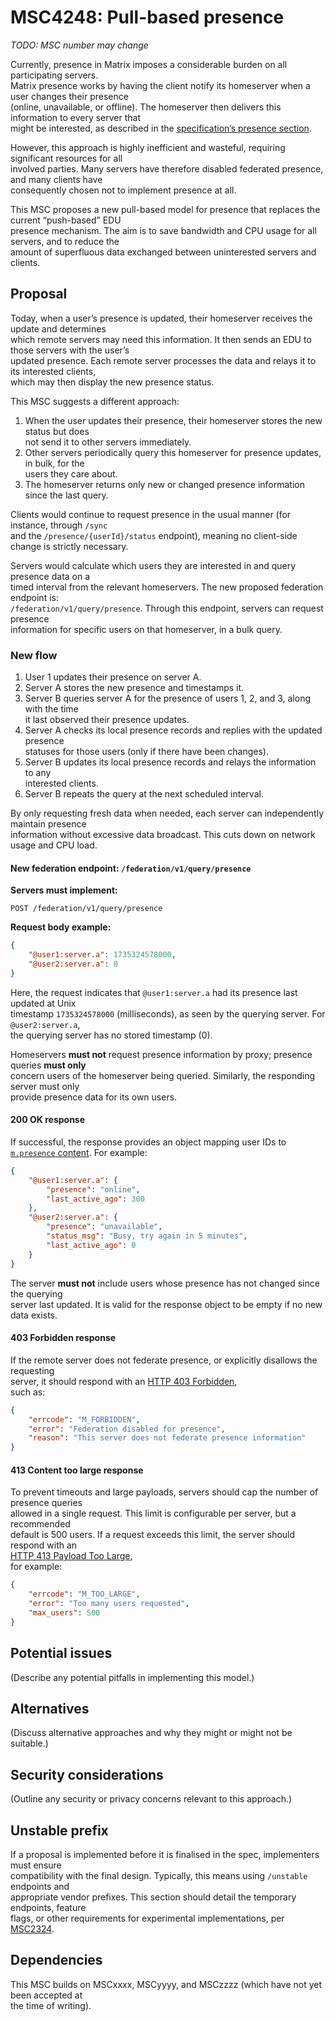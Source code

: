 # MSC4248: Pull-based presence

_TODO: MSC number may change_

Currently, presence in Matrix imposes a considerable burden on all participating servers.  
Matrix presence works by having the client notify its homeserver when a user changes their presence  
(online, unavailable, or offline). The homeserver then delivers this information to every server that  
might be interested, as described in the [specification’s presence section](https://spec.matrix.org/v1.13/server-server-api/#presence).

However, this approach is highly inefficient and wasteful, requiring significant resources for all  
involved parties. Many servers have therefore disabled federated presence, and many clients have  
consequently chosen not to implement presence at all.

This MSC proposes a new pull-based model for presence that replaces the current “push-based” EDU  
presence mechanism. The aim is to save bandwidth and CPU usage for all servers, and to reduce the  
amount of superfluous data exchanged between uninterested servers and clients.

## Proposal

Today, when a user’s presence is updated, their homeserver receives the update and determines  
which remote servers may need this information. It then sends an EDU to those servers with the user’s  
updated presence. Each remote server processes the data and relays it to its interested clients,  
which may then display the new presence status.

This MSC suggests a different approach:

1. When the user updates their presence, their homeserver stores the new status but does  
   not send it to other servers immediately.  
2. Other servers periodically query this homeserver for presence updates, in bulk, for the  
   users they care about.  
3. The homeserver returns only new or changed presence information since the last query.  

Clients would continue to request presence in the usual manner (for instance, through `/sync`  
and the `/presence/{userId}/status` endpoint), meaning no client-side change is strictly necessary.

Servers would calculate which users they are interested in and query presence data on a  
timed interval from the relevant homeservers. The new proposed federation endpoint is:  
`/federation/v1/query/presence`. Through this endpoint, servers can request presence  
information for specific users on that homeserver, in a bulk query.

### New flow

1. User 1 updates their presence on server A.  
2. Server A stores the new presence and timestamps it.  
3. Server B queries server A for the presence of users 1, 2, and 3, along with the time  
   it last observed their presence updates.  
4. Server A checks its local presence records and replies with the updated presence  
   statuses for those users (only if there have been changes).  
5. Server B updates its local presence records and relays the information to any  
   interested clients.  
6. Server B repeats the query at the next scheduled interval.  

By only requesting fresh data when needed, each server can independently maintain presence  
information without excessive data broadcast. This cuts down on network usage and CPU load.

#### New federation endpoint: `/federation/v1/query/presence`

**Servers must implement:**

```
POST /federation/v1/query/presence
```

**Request body example:**

```json
{
    "@user1:server.a": 1735324578000,
    "@user2:server.a": 0
}
```

Here, the request indicates that `@user1:server.a` had its presence last updated at Unix  
timestamp `1735324578000` (milliseconds), as seen by the querying server. For `@user2:server.a`,  
the querying server has no stored timestamp (0).

Homeservers **must not** request presence information by proxy; presence queries **must only**  
concern users of the homeserver being queried. Similarly, the responding server must only  
provide presence data for its own users.

#### 200 OK response

If successful, the response provides an object mapping user IDs to  
[`m.presence` content](https://spec.matrix.org/v1.13/client-server-api/#mpresence). For example:

```json
{
    "@user1:server.a": {
        "presence": "online",
        "last_active_ago": 300
    },
    "@user2:server.a": {
        "presence": "unavailable",
        "status_msg": "Busy, try again in 5 minutes",
        "last_active_ago": 0
    }
}
```

The server **must not** include users whose presence has not changed since the querying  
server last updated. It is valid for the response object to be empty if no new data exists.

#### 403 Forbidden response

If the remote server does not federate presence, or explicitly disallows the requesting  
server, it should respond with an [HTTP 403 Forbidden](https://developer.mozilla.org/en-US/docs/Web/HTTP/Status/403),  
such as:

```json
{
    "errcode": "M_FORBIDDEN",
    "error": "Federation disabled for presence",
    "reason": "This server does not federate presence information"
}
```

#### 413 Content too large response

To prevent timeouts and large payloads, servers should cap the number of presence queries  
allowed in a single request. This limit is configurable per server, but a recommended  
default is 500 users. If a request exceeds this limit, the server should respond with an  
[HTTP 413 Payload Too Large](https://developer.mozilla.org/en-US/docs/Web/HTTP/Status/413),  
for example:

```json
{
    "errcode": "M_TOO_LARGE",
    "error": "Too many users requested",
    "max_users": 500
}
```

## Potential issues

(Describe any potential pitfalls in implementing this model.)

## Alternatives

(Discuss alternative approaches and why they might or might not be suitable.)

## Security considerations

(Outline any security or privacy concerns relevant to this approach.)

## Unstable prefix

If a proposal is implemented before it is finalised in the spec, implementers must ensure  
compatibility with the final design. Typically, this means using `/unstable` endpoints and  
appropriate vendor prefixes. This section should detail the temporary endpoints, feature  
flags, or other requirements for experimental implementations, per  
[MSC2324](https://github.com/matrix-org/matrix-doc/pull/2324).

## Dependencies

This MSC builds on MSCxxxx, MSCyyyy, and MSCzzzz (which have not yet been accepted at  
the time of writing).
